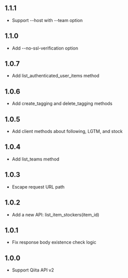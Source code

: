 ## 1.1.1
- Support --host with --team option

## 1.1.0
- Add --no-ssl-verification option

## 1.0.7
- Add list_authenticated_user_items method

## 1.0.6
- Add create_tagging and delete_tagging methods

## 1.0.5
- Add client methods about following, LGTM, and stock

## 1.0.4
- Add list_teams method

## 1.0.3
- Escape request URL path

## 1.0.2
- Add a new API: list_item_stockers(item_id)

## 1.0.1
- Fix response body existence check logic

## 1.0.0
- Support Qiita API v2
